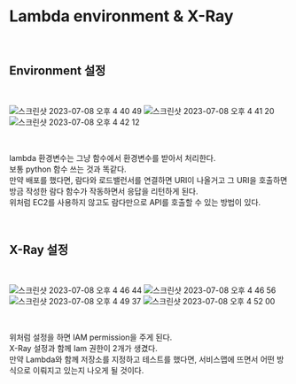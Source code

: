 # Lambda environment & X-Ray

<br>

## Environment 설정

<br>

![스크린샷 2023-07-08 오후 4 40 49](https://github.com/wlgns410/AWS-Study/assets/81137234/aeba62f3-07a6-4b28-ade1-9523528c5ba6)
![스크린샷 2023-07-08 오후 4 41 20](https://github.com/wlgns410/AWS-Study/assets/81137234/5cdddf73-a2ba-41af-a4f1-2f1c37cb47a8)
![스크린샷 2023-07-08 오후 4 42 12](https://github.com/wlgns410/AWS-Study/assets/81137234/2862888d-5066-4586-9d36-01a1beb5ab0f)

<br>

lambda 환경변수는 그냥 함수에서 환경변수를 받아서 처리한다.  
보통 python 함수 쓰는 것과 똑같다.  
만약 배포를 했다면, 람다와 로드밸런서를 연결하면 URI이 나올거고 그 URI을 호출하면  
방금 작성한 람다 함수가 작동하면서 응답을 리턴하게 된다.  
위처럼 EC2를 사용하지 않고도 람다만으로 API를 호출할 수 있는 방법이 있다.  

<br>

## X-Ray 설정

<br>

![스크린샷 2023-07-08 오후 4 46 44](https://github.com/wlgns410/AWS-Study/assets/81137234/a9b133ba-ad35-4307-b2c3-ffddc58305ff)
![스크린샷 2023-07-08 오후 4 46 56](https://github.com/wlgns410/AWS-Study/assets/81137234/49c25b3d-8aae-42a0-b21e-17b10ada7a89)
![스크린샷 2023-07-08 오후 4 49 37](https://github.com/wlgns410/AWS-Study/assets/81137234/09e4a9c1-15e3-431b-b100-1e1fdfe3bc3b)
![스크린샷 2023-07-08 오후 4 52 00](https://github.com/wlgns410/AWS-Study/assets/81137234/8a4a508e-0add-4fc0-92be-96d2bd9ed53a)

<br>

위처럼 설정을 하면 IAM permission을 주게 된다.  
X-Ray 설정과 함께 Iam 권한이 2개가 생겼다.  
만약 Lambda와 함께 저장소를 지정하고 테스트를 했다면, 서비스맵에 뜨면서 어떤 방식으로 이뤄지고 있는지 나오게 될 것이다.  

<br>
